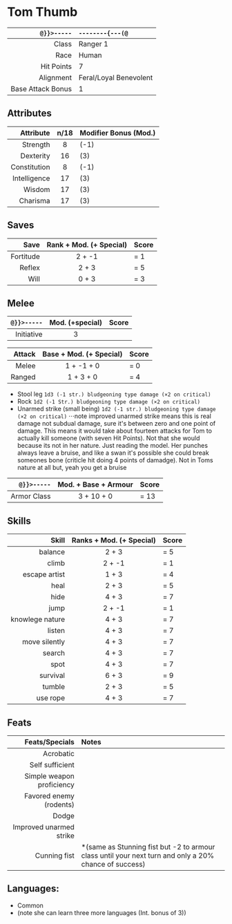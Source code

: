 # Tom Thumb

`@}}>-----` | `--------{---(@`
---: | :--- 
Class | Ranger 1 
Race | Human
Hit Points | 7
Alignment | Feral/Loyal Benevolent
Base Attack Bonus | 1

## Attributes
Attribute | n/18 | Modifier Bonus (Mod.)
---: | :---: | :---
Strength | 8 | (-1)
Dexterity | 16 | (3)
Constitution | 8 | (-1)
Intelligence | 17 | (3)
Wisdom | 17 | (3)
Charisma | 17 | (3)

## Saves
Save | Rank + Mod. (+ Special) | Score
---: | :---: | :---
Fortitude | 2 + -1 | = 1
Reflex | 2 + 3 | = 5
Will | 0 + 3 | = 3

## Melee
`@}}>-----` | Mod. (+special) | Score
---: | :---: | :---
Initiative | 3

Attack | Base + Mod. (+ Special) | Score
---: | :---: | :---
Melee | 1 + -1 + 0 | = 0
Ranged | 1 + 3 + 0 | = 4

- Stool leg `1d3 (-1 str.) bludgeoning type damage (×2 on critical)`
- Rock `1d2 (-1 Str.) bludgeoning type damage (×2 on critical)`
- Unarmed strike (small being) `1d2 (-1 str.) bludgeoning type damage (×2 on critical)`
⋅⋅⋅note improved unarmed strike means this is real damage not subdual damage, sure it's between zero and one point of damage. This means it would take about fourteen attacks for Tom to actually kill someone (with seven Hit Points). Not that she would because its not in her nature. Just reading the model. Her punches always leave a bruise, and like a swan it's possible she could break someones bone (criticle hit doing 4 points of damadge). Not in Toms nature at all but, yeah you get a bruise

 `@}}>-----` | Mod. + Base + Armour | Score
  ---: | :---: | :---
Armor Class | 3 + 10 + 0 | = 13


## Skills
Skill | Ranks + Mod. (+ Special) | Score
---: | :---: | :---
balance | 2 + 3 | = 5
climb | 2 + -1 | = 1
escape artist | 1 + 3 | = 4
heal | 2 + 3 | = 5
hide | 4 + 3 | = 7
jump | 2 + -1 | = 1
knowlege nature | 4 + 3 | = 7
listen | 4 + 3 | = 7
move silently | 4 + 3 | = 7
search | 4 + 3 | = 7
spot | 4 + 3 | = 7
survival | 6 + 3 | = 9
tumble | 2 + 3 | = 5
use rope | 4 + 3 | = 7

## Feats
Feats/Specials | Notes
---: | :---
Acrobatic | 
Self sufficient | 
Simple weapon proficiency |
Favored enemy (rodents) |
Dodge |
Improved unarmed strike |
Cunning fist | *(same as Stunning fist but -2 to armour class until your next turn and only a 20% chance of success)

## Languages:
- Common
- (note she can learn three more languages (Int. bonus of 3))
